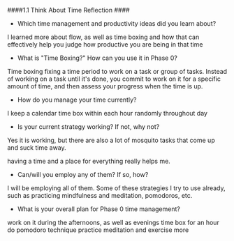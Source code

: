 ####1.1 Think About Time Reflection ####

* Which time management and productivity ideas did you learn about?

I learned more about flow, as well as time boxing and how that can effectively help you judge how productive you are being in that time

* What is "Time Boxing?" How can you use it in Phase 0?

Time boxing fixing a time period to work on a task or group of tasks. Instead of working on a task until it's done, you commit to work on it for a specific amount of time, and then assess your progress when the time is up. 

* How do you manage your time currently?

I keep a calendar
time box within each hour randomly throughout day


* Is your current strategy working? If not, why not?

Yes it is working, but there are also a lot of mosquito tasks that come up and suck time away.

having a time and a place for everything really helps me.

* Can/will you employ any of them? If so, how?


I will be employing all of them. Some of these strategies I try to use already, such as practicing mindfulness and meditation, pomodoros, etc. 

* What is your overall plan for Phase 0 time management?

work on it during the afternoons, as well as evenings
time box for an hour
do pomodoro technique
practice meditation and exercise  more






